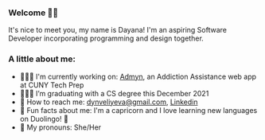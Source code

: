 ### Welcome 👋🏼
<!--
**dveliyeva/dveliyeva** is a ✨ _special_ ✨ repository because its `README.md` (this file) appears on your GitHub profile.

Here are some ideas to get you started:

- 🔭 I’m currently working on ...
- 🌱 I’m currently learning ...
- 👯 I’m looking to collaborate on ...
- 🤔 I’m looking for help with ...
- 💬 Ask me about ...
- 📫 How to reach me: ...
- 😄 Pronouns: ...
- ⚡ Fun fact: ...
-->

It's nice to meet you, my name is Dayana!
I'm an aspiring Software Developer incorporating programming and design together.

### A little about me:

- 👩🏻‍💻 I'm currently working on: [Admyn](https://github.com/LHwang01/Admyn), an Addiction Assistance web app at CUNY Tech Prep
- 👩🏻‍🎓 I’m graduating with a CS degree this December 2021
- 📲 How to reach me: dynveliyeva@gmail.com, [Linkedin](https://www.linkedin.com/in/dveliyeva/)
- 🧋 Fun facts about me: I'm a capricorn and I love learning new languages on Duolingo! 🥰
- 🌻 My pronouns: She/Her
<!--
### My goals:
- Land my first full-time tech position 🌟
-->
